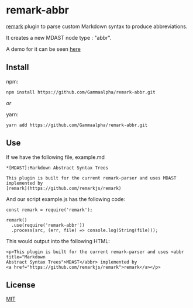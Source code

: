 #  remark-abbr

[remark](https://github.com/remarkjs/remark "remark github repo") plugin to parse custom Markdown syntax to produce abbreviations.

It creates a new MDAST node type : "abbr".

A demo for it can be seen [here](https://gammaalpha.github.io/rec-markdown/)

## Install

npm:
```
npm install https://github.com/Gammaalpha/remark-abbr.git
```

*or*

yarn:
```
yarn add https://github.com/Gammaalpha/remark-abbr.git
```

## Use

If we have the following file, example.md

```
*[MDAST]:Markdown Abstract Syntax Trees

This plugin is built for the current remark-parser and uses MDAST implemented by 
[remark](https://github.com/remarkjs/remark)
```
 And our script example.js has the following code: 

```
const remark = require('remark');

remark()
  .use(require('remark-abbr'))
  .process(src, (err, file) => console.log(String(file)));
```

This would output into the following HTML:
```
<p>This plugin is built for the current remark-parser and uses <abbr title="Markdown 
Abstract Syntax Trees">MDAST</abbr> implemented by 
<a href="https://github.com/remarkjs/remark">remark</a></p>
```

 ## License 
 [MIT](https://github.com/remarkjs/remark-html/blob/main/license "MIT License")
